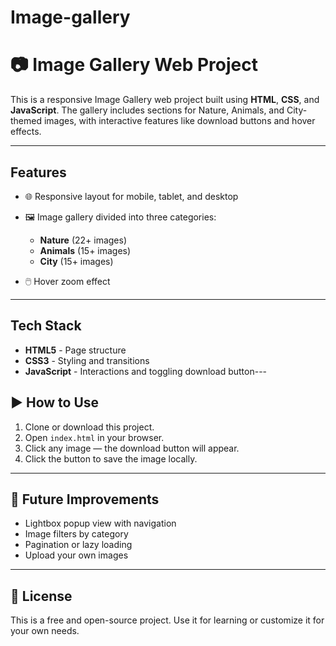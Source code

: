 # Image-gallery
# 📷 Image Gallery Web Project

This is a responsive Image Gallery web project built using **HTML**, **CSS**, and **JavaScript**. The gallery includes sections for Nature, Animals, and City-themed images, with interactive features like download buttons and hover effects.

---

## Features

* 🌐 Responsive layout for mobile, tablet, and desktop
* 🖼️ Image gallery divided into three categories:

  * **Nature** (22+ images)
  * **Animals** (15+ images)
  * **City** (15+ images)
* 🖱️ Hover zoom effect
---

##  Tech Stack

* **HTML5** - Page structure
* **CSS3** - Styling and transitions
* **JavaScript** - Interactions and toggling download button---

## ▶️ How to Use

1. Clone or download this project.
2. Open `index.html` in your browser.
3. Click any image — the download button will appear.
4. Click the button to save the image locally.

---

## 🔧 Future Improvements

* Lightbox popup view with navigation
* Image filters by category
* Pagination or lazy loading
* Upload your own images

---

## 📄 License

This is a free and open-source project. Use it for learning or customize it for your own needs.
